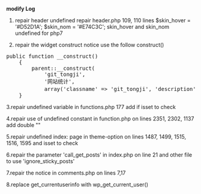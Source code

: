 **modify Log**

1. repair header undefined
repair header.php 109, 110 lines 
$skin_hover = '#D52D1A';
$skin_nom = '#E74C3C';
skin_hover and skin_nom undefined
for php7

2. repair the widget construct notice
use the follow construct()
<pre>
public function __construct()
    {
        parent::__construct(
            'git_tongji',
            '网站统计',
            array('classname' => 'git_tongji', 'description' => '显示网站的统计信息'));
    }
</pre>
 
3.repair undefined variable in functions.php 177
add if isset to check

4.repair use of undefined constant in function.php on lines 2351, 2302, 1137
add double ""

5.repair undefined index: page in theme-option on lines 1487, 1499, 1515, 1516, 1595
and isset to check

6.repair the parameter 'call_get_posts' in index.php on line 21 and other file
to use 'ignore_sticky_posts'

7.repair the notice in comments.php on lines 7,17

8.replace get_currentuserinfo with wp_get_current_user()